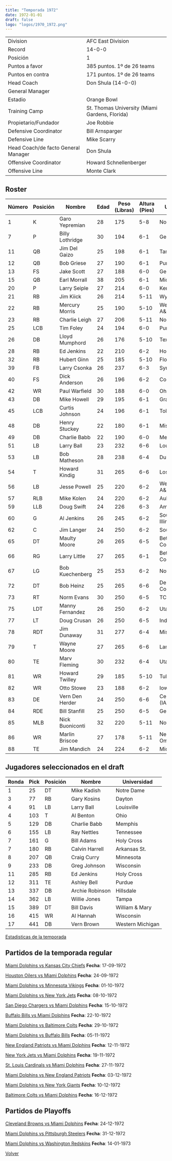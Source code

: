 ```yaml
---
title: "Temporada 1972"
date: 1972-01-01
draft: false
logo: "logos/1970_1972.png"
---
```


|                      |                      |
|-------------------------|---------------------------|
| Division               | AFC East Division            |
| Record                 | 14-0-0              |
| Posición               | 1            |
| Puntos a favor         | 385 puntos. 1º de 26 teams           |
| Puntos en contra       | 171 puntos. 1º de 26 teams       |
| Head Coach             | Don Shula (14-0-0)               |
| General Manager        |       |
| Estadio                | Orange Bowl             |
| Training Camp          | St. Thomas University (Miami Gardens, Florida)        |
| Propietario/Fundador | Joe Robbie |
| Defensive Coordinator | Bill Arnsparger |
| Defensive Line | Mike Scarry |
| Head Coach/de facto General Manager | Don Shula |
| Offensive Coordinator | Howard Schnellenberger |
| Offensive Line | Monte Clark |


## Roster

| Número | Posición | Nombre           | Edad | Peso (Libras) | Altura (Píes) | Universidad          |
|--------|----------|------------------|------|---------------|---------------|----------------------|
| 1 | K | Garo Yepremian | 28 | 175 | 5-8 | None |
| 7 | P | Billy Lothridge | 30 | 194 | 6-1 | Georgia Tech |
| 11 | QB | Jim Del Gaizo | 25 | 198 | 6-1 | Tampa,Syracuse |
| 12 | QB | Bob Griese | 27 | 190 | 6-1 | Purdue |
| 13 | FS | Jake Scott | 27 | 188 | 6-0 | Georgia |
| 15 | QB | Earl Morrall | 38 | 205 | 6-1 | Michigan St. |
| 20 | P | Larry Seiple | 27 | 214 | 6-0 | Kentucky |
| 21 | RB | Jim Kiick | 26 | 214 | 5-11 | Wyoming |
| 22 | RB | Mercury Morris | 25 | 190 | 5-10 | West Texas A&M |
| 23 | RB | Charlie Leigh | 27 | 206 | 5-11 | None |
| 25 | LCB | Tim Foley | 24 | 194 | 6-0 | Purdue |
| 26 | DB | Lloyd Mumphord | 26 | 176 | 5-10 | Texas Southern |
| 28 | RB | Ed Jenkins | 22 | 210 | 6-2 | Holy Cross |
| 32 | RB | Hubert Ginn | 25 | 185 | 5-10 | Florida A&M |
| 39 | FB | Larry Csonka | 26 | 237 | 6-3 | Syracuse |
| 40 | FS | Dick Anderson | 26 | 196 | 6-2 | Colorado |
| 42 | WR | Paul Warfield | 30 | 188 | 6-0 | Ohio St. |
| 43 | DB | Mike Howell | 29 | 195 | 6-1 | Grambling St. |
| 45 | LCB | Curtis Johnson | 24 | 196 | 6-1 | Toledo |
| 48 | DB | Henry Stuckey | 22 | 180 | 6-1 | Missouri |
| 49 | DB | Charlie Babb | 22 | 190 | 6-0 | Memphis |
| 51 | LB | Larry Ball | 23 | 232 | 6-6 | Louisville |
| 53 | LB | Bob Matheson | 28 | 238 | 6-4 | Duke |
| 54 | T | Howard Kindig | 31 | 265 | 6-6 | Los Angeles St. |
| 56 | LB | Jesse Powell | 25 | 220 | 6-2 | West Texas A&M |
| 57 | RLB | Mike Kolen | 24 | 220 | 6-2 | Auburn |
| 59 | LLB | Doug Swift | 24 | 226 | 6-3 | Amherst |
| 60 | G | Al Jenkins | 26 | 245 | 6-2 | Southern Illinois,Tulsa |
| 62 | C | Jim Langer | 24 | 250 | 6-2 | South Dakota St. |
| 65 | DT | Maulty Moore | 26 | 265 | 6-5 | Bethune-Cookman |
| 66 | RG | Larry Little | 27 | 265 | 6-1 | Bethune-Cookman |
| 67 | LG | Bob Kuechenberg | 25 | 253 | 6-2 | Notre Dame |
| 72 | DT | Bob Heinz | 25 | 265 | 6-6 | Delta College,Pacific |
| 73 | RT | Norm Evans | 30 | 250 | 6-5 | TCU |
| 75 | LDT | Manny Fernandez | 26 | 250 | 6-2 | Utah |
| 77 | LT | Doug Crusan | 26 | 250 | 6-5 | Indiana |
| 78 | RDT | Jim Dunaway | 31 | 277 | 6-4 | Mississippi |
| 79 | T | Wayne Moore | 27 | 265 | 6-6 | Lamar |
| 80 | TE | Marv Fleming | 30 | 232 | 6-4 | Utah |
| 81 | WR | Howard Twilley | 29 | 185 | 5-10 | Tulsa |
| 82 | WR | Otto Stowe | 23 | 188 | 6-2 | Iowa St. |
| 83 | DE | Vern Den Herder | 24 | 250 | 6-6 | Central College (IA) |
| 84 | RDE | Bill Stanfill | 25 | 250 | 6-5 | Georgia |
| 85 | MLB | Nick Buoniconti | 32 | 220 | 5-11 | Notre Dame |
| 86 | WR | Marlin Briscoe | 27 | 178 | 5-11 | Nebraska-Omaha |
| 88 | TE | Jim Mandich | 24 | 224 | 6-2 | Michigan |


## Jugadores seleccionados en el draft

| Ronda | Pick | Posición | Nombre           | Universidad          |
|-------|------|----------|------------------|----------------------|
| 1 | 25 | DT | Mike Kadish | Notre Dame |
| 3 | 77 | RB | Gary Kosins | Dayton |
| 4 | 91 | LB | Larry Ball | Louisville |
| 4 | 103 | T | Al Benton | Ohio |
| 5 | 129 | DB | Charlie Babb | Memphis |
| 6 | 155 | LB | Ray Nettles | Tennessee |
| 7 | 161 | G | Bill Adams | Holy Cross |
| 7 | 180 | RB | Calvin Harrell | Arkansas St. |
| 8 | 207 | QB | Craig Curry | Minnesota |
| 9 | 233 | DB | Greg Johnson | Wisconsin |
| 11 | 285 | RB | Ed Jenkins | Holy Cross |
| 12 | 311 | TE | Ashley Bell | Purdue |
| 13 | 337 | DB | Archie Robinson | Hillsdale |
| 14 | 362 | LB | Willie Jones | Tampa |
| 15 | 389 | DT | Bill Davis | William & Mary |
| 16 | 415 | WR | Al Hannah | Wisconsin |
| 17 | 441 | DB | Vern Brown | Western Michigan |



[Estadisticas de la temporada](/historia/stats/1972)

## Partidos de la temporada regular

[Miami Dolphins vs Kansas City Chiefs](/historia/games/mia-kc-19720917) **Fecha**: 17-09-1972

[Houston Oilers vs Miami Dolphins](/historia/games/hou-mia-19720924) **Fecha**: 24-09-1972

[Miami Dolphins vs Minnesota Vikings](/historia/games/mia-min-19721001) **Fecha**: 01-10-1972

[Miami Dolphins vs New York Jets](/historia/games/mia-nyj-19721008) **Fecha**: 08-10-1972

[San Diego Chargers vs Miami Dolphins](/historia/games/sd-mia-19721015) **Fecha**: 15-10-1972

[Buffalo Bills vs Miami Dolphins](/historia/games/buf-mia-19721022) **Fecha**: 22-10-1972

[Miami Dolphins vs Baltimore Colts](/historia/games/mia-clt-19721029) **Fecha**: 29-10-1972

[Miami Dolphins vs Buffalo Bills](/historia/games/mia-buf-19721105) **Fecha**: 05-11-1972

[New England Patriots vs Miami Dolphins](/historia/games/ne-mia-19721112) **Fecha**: 12-11-1972

[New York Jets vs Miami Dolphins](/historia/games/nyj-mia-19721119) **Fecha**: 19-11-1972

[St. Louis Cardinals vs Miami Dolphins](/historia/games/stl-mia-19721127) **Fecha**: 27-11-1972

[Miami Dolphins vs New England Patriots](/historia/games/mia-ne-19721203) **Fecha**: 03-12-1972

[Miami Dolphins vs New York Giants](/historia/games/mia-nyg-19721210) **Fecha**: 10-12-1972

[Baltimore Colts vs Miami Dolphins](/historia/games/clt-mia-19721216) **Fecha**: 16-12-1972




## Partidos de Playoffs

[Cleveland Browns vs Miami Dolphins](/historia/games/cle-mia-19721224) **Fecha**: 24-12-1972

[Miami Dolphins vs Pittsburgh Steelers](/historia/games/mia-pit-19721231) **Fecha**: 31-12-1972

[Miami Dolphins vs Washington Redskins](/historia/games/mia-was-19730114) **Fecha**: 14-01-1973




[Volver](/historia)